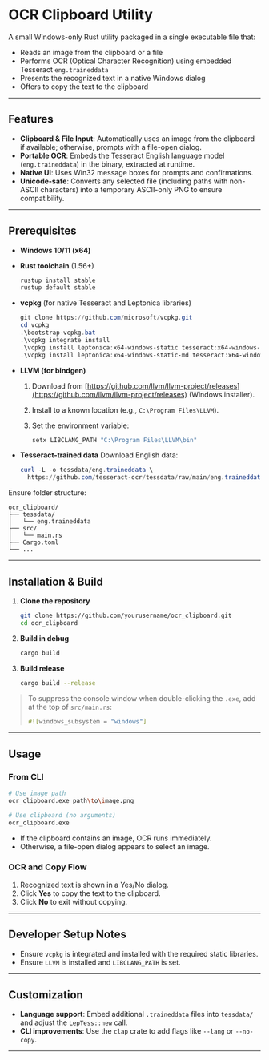 # OCR Clipboard Utility

A small Windows-only Rust utility packaged in a single executable file that:

* Reads an image from the clipboard or a file
* Performs OCR (Optical Character Recognition) using embedded Tesseract `eng.traineddata`
* Presents the recognized text in a native Windows dialog
* Offers to copy the text to the clipboard

---

## Features

* **Clipboard & File Input**: Automatically uses an image from the clipboard if available; otherwise, prompts with a file-open dialog.
* **Portable OCR**: Embeds the Tesseract English language model (`eng.traineddata`) in the binary, extracted at runtime.
* **Native UI**: Uses Win32 message boxes for prompts and confirmations.
* **Unicode-safe**: Converts any selected file (including paths with non-ASCII characters) into a temporary ASCII-only PNG to ensure compatibility.

---

## Prerequisites

* **Windows 10/11 (x64)**

* **Rust toolchain** (1.56+)

  ```sh
  rustup install stable
  rustup default stable
  ```

* **vcpkg** (for native Tesseract and Leptonica libraries)

  ```powershell
  git clone https://github.com/microsoft/vcpkg.git
  cd vcpkg
  .\bootstrap-vcpkg.bat
  .\vcpkg integrate install
  .\vcpkg install leptonica:x64-windows-static tesseract:x64-windows-static
  .\vcpkg install leptonica:x64-windows-static-md tesseract:x64-windows-static-md
  ```

* **LLVM (for bindgen)**

  1. Download from [https://github.com/llvm/llvm-project/releases](https://github.com/llvm/llvm-project/releases) (Windows installer).
  2. Install to a known location (e.g., `C:\Program Files\LLVM`).
  3. Set the environment variable:

     ```powershell
     setx LIBCLANG_PATH "C:\Program Files\LLVM\bin"
     ```

* **Tesseract-trained data**
  Download English data:

  ```powershell
  curl -L -o tessdata/eng.traineddata \
    https://github.com/tesseract-ocr/tessdata/raw/main/eng.traineddata
  ```

Ensure folder structure:

```
ocr_clipboard/
├── tessdata/
│   └── eng.traineddata
├── src/
│   └── main.rs
├── Cargo.toml
└── ...
```

---

## Installation & Build

1. **Clone the repository**

   ```sh
   git clone https://github.com/yourusername/ocr_clipboard.git
   cd ocr_clipboard
   ```

2. **Build in debug**

   ```sh
   cargo build
   ```

3. **Build release**

   ```sh
   cargo build --release
   ```

> To suppress the console window when double-clicking the `.exe`, add at the top of `src/main.rs`:
>
> ```rust
> #![windows_subsystem = "windows"]
> ```

---

## Usage

### From CLI

```sh
# Use image path
ocr_clipboard.exe path\to\image.png

# Use clipboard (no arguments)
ocr_clipboard.exe
```

* If the clipboard contains an image, OCR runs immediately.
* Otherwise, a file-open dialog appears to select an image.

### OCR and Copy Flow

1. Recognized text is shown in a Yes/No dialog.
2. Click **Yes** to copy the text to the clipboard.
3. Click **No** to exit without copying.

---

## Developer Setup Notes

* Ensure `vcpkg` is integrated and installed with the required static libraries.
* Ensure `LLVM` is installed and `LIBCLANG_PATH` is set.

---

## Customization

* **Language support**: Embed additional `.traineddata` files into `tessdata/` and adjust the `LepTess::new` call.
* **CLI improvements**: Use the `clap` crate to add flags like `--lang` or `--no-copy`.

---

